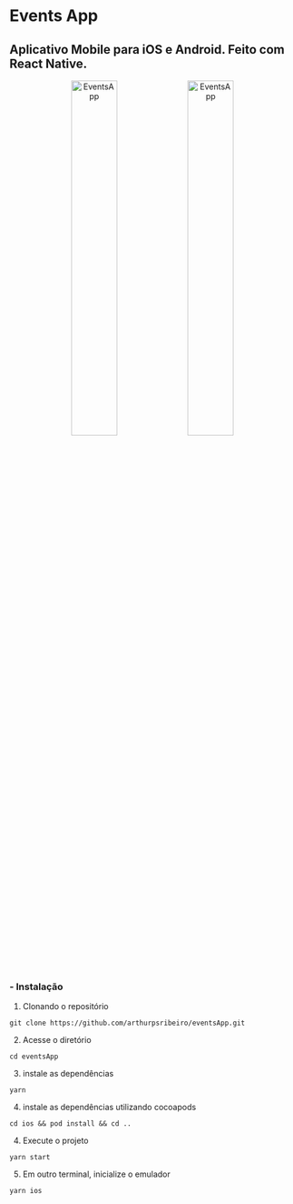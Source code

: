 # Events App

## Aplicativo Mobile para iOS e Android. Feito com React Native.

<p align="center"> 
  <img src="https://i.imgur.com/nDrtCIP.png" width="40%" alt="EventsApp"/>
  <img src="https://i.imgur.com/sjOJ3Za.png" width="40%" alt="EventsApp"/>
</p>

### - Instalação

1. Clonando o repositório

```
git clone https://github.com/arthurpsribeiro/eventsApp.git
```

2. Acesse o diretório

```
cd eventsApp
```

3. instale as dependências

```
yarn
```

4. instale as dependências utilizando cocoapods

```
cd ios && pod install && cd ..
```

4. Execute o projeto

```
yarn start
```

5. Em outro terminal, inicialize o emulador

```
yarn ios
```
